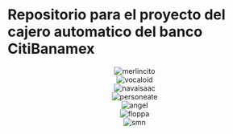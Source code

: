 # Repositorio para el proyecto del cajero automatico del banco CitiBanamex 
<div align="center">
    <img src="https://media.giphy.com/media/v1.Y2lkPTc5MGI3NjExdHpxZjRkeXlob2IxYXpnNzFydXh6NXFuYWtoazV5NTkwbHJoN2w0ayZlcD12MV9pbnRlcm5hbF9naWZfYnlfaWQmY3Q9Zw/VQamIoaL7xM0U/giphy.gif" alt="merlincito">
</div>
<div align="center">
<img src="https://media.giphy.com/media/v1.Y2lkPTc5MGI3NjExNXVucTY1dXNjcTJncm1oZXN0cjlsNHdqcTluMmZtcXJtNG9rcjBibCZlcD12MV9pbnRlcm5hbF9naWZfYnlfaWQmY3Q9Zw/WMa7eMMZQ16uc/giphy.gif" alt="vocaloid">
</div>
<div align="center">
<img src="https://media.giphy.com/media/v1.Y2lkPTc5MGI3NjExY291djZlZDVjcWJoNjkwZjltNXJsZjU3cWUyNnRqYXR5aG5idXg1NSZlcD12MV9pbnRlcm5hbF9naWZfYnlfaWQmY3Q9Zw/idcipQ8abT4hq/giphy.gif" alt="navaisaac">
</div>
<div align="center">
<img src="https://media.giphy.com/media/v1.Y2lkPTc5MGI3NjExMGh6aWtmanVrb2xsYno0anMwbnoyeGl6bDNyYm90NXBqajZlOTV1cyZlcD12MV9pbnRlcm5hbF9naWZfYnlfaWQmY3Q9Zw/v7FDuR0rh63Qjwci0o/giphy.gif" alt="personeate">
</div>
<div align="center">
<img src="https://media.giphy.com/media/v1.Y2lkPTc5MGI3NjExN2J4MWZ1ZGtkcDEycDg5N203cjQ4cm5iZ3RqZ295NTRnMm01bGtrdiZlcD12MV9pbnRlcm5hbF9naWZfYnlfaWQmY3Q9Zw/iu1e8rtDIggGrHog7b/giphy.gif" alt="angel">
</div>
<div align="center">
<img src="https://media.giphy.com/media/v1.Y2lkPTc5MGI3NjExd3JxM25nYmNqMjh6NzNzZHliNGxpODR1ZTZsMmQ5bnFmY29lcmlpdSZlcD12MV9pbnRlcm5hbF9naWZfYnlfaWQmY3Q9Zw/m0bGNSKZmdk7C/giphy.gif" alt="floppa">
</div>
<div align="center">
    <img src="https://imgur.com/Hsn5v3i.jpg" alt="smn">
</div>

